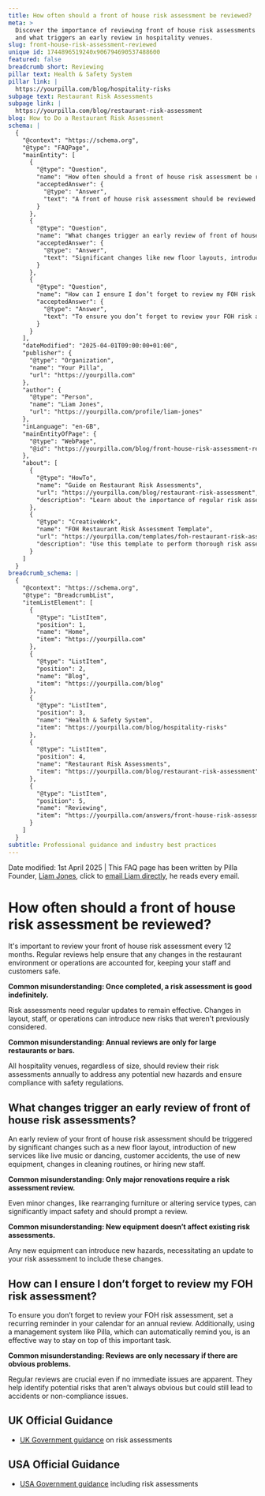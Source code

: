 ```yaml
---
title: How often should a front of house risk assessment be reviewed?
meta: >
  Discover the importance of reviewing front of house risk assessments annually
  and what triggers an early review in hospitality venues.
slug: front-house-risk-assessment-reviewed
unique id: 1744896519240x906794690537488600
featured: false
breadcrumb short: Reviewing
pillar text: Health & Safety System
pillar link: |
  https://yourpilla.com/blog/hospitality-risks
subpage text: Restaurant Risk Assessments
subpage link: |
  https://yourpilla.com/blog/restaurant-risk-assessment
blog: How to Do a Restaurant Risk Assessment
schema: |
  {
    "@context": "https://schema.org",
    "@type": "FAQPage",
    "mainEntity": [
      {
        "@type": "Question",
        "name": "How often should a front of house risk assessment be reviewed?",
        "acceptedAnswer": {
          "@type": "Answer",
          "text": "A front of house risk assessment should be reviewed every 12 months. Consistently reviewing these assessments ensures that any changes in your restaurant’s layout, staff, or operations are properly addressed, maintaining safety for all."
        }
      },
      {
        "@type": "Question",
        "name": "What changes trigger an early review of front of house risk assessments?",
        "acceptedAnswer": {
          "@type": "Answer",
          "text": "Significant changes like new floor layouts, introduction of new services, customer accidents, new equipment, changes in cleaning routines, or the hiring of new staff should trigger an early review of your front of house risk assessments."
        }
      },
      {
        "@type": "Question",
        "name": "How can I ensure I don’t forget to review my FOH risk assessment?",
        "acceptedAnswer": {
          "@type": "Answer",
          "text": "To ensure you don’t forget to review your FOH risk assessment, consider setting a recurring reminder in your calendar. Alternatively, managing through a system like Pilla that offers automated reminders can help maintain the schedule without manual tracking."
        }
      }
    ],
    "dateModified": "2025-04-01T09:00:00+01:00",
    "publisher": {
      "@type": "Organization",
      "name": "Your Pilla",
      "url": "https://yourpilla.com"
    },
    "author": {
      "@type": "Person",
      "name": "Liam Jones",
      "url": "https://yourpilla.com/profile/liam-jones"
    },
    "inLanguage": "en-GB",
    "mainEntityOfPage": {
      "@type": "WebPage",
      "@id": "https://yourpilla.com/blog/front-house-risk-assessment-reviewed"
    },
    "about": [
      {
        "@type": "HowTo",
        "name": "Guide on Restaurant Risk Assessments",
        "url": "https://yourpilla.com/blog/restaurant-risk-assessment",
        "description": "Learn about the importance of regular risk assessments and tips for maintaining compliance and safety in restaurant operations."
      },
      {
        "@type": "CreativeWork",
        "name": "FOH Restaurant Risk Assessment Template",
        "url": "https://yourpilla.com/templates/foh-restaurant-risk-assessment",
        "description": "Use this template to perform thorough risk assessments of your front-of-house operations, adapting the sections to fit your specific business needs."
      }
    ]
  }
breadcrumb_schema: |
  {
    "@context": "https://schema.org",
    "@type": "BreadcrumbList",
    "itemListElement": [
      {
        "@type": "ListItem",
        "position": 1,
        "name": "Home",
        "item": "https://yourpilla.com"
      },
      {
        "@type": "ListItem",
        "position": 2,
        "name": "Blog",
        "item": "https://yourpilla.com/blog"
      },
      {
        "@type": "ListItem",
        "position": 3,
        "name": "Health & Safety System",
        "item": "https://yourpilla.com/blog/hospitality-risks"
      },
      {
        "@type": "ListItem",
        "position": 4,
        "name": "Restaurant Risk Assessments",
        "item": "https://yourpilla.com/blog/restaurant-risk-assessment"
      },
      {
        "@type": "ListItem",
        "position": 5,
        "name": "Reviewing",
        "item": "https://yourpilla.com/answers/front-house-risk-assessment-reviewed"
      }
    ]
  }
subtitle: Professional guidance and industry best practices
---
```


Date modified: 1st April 2025 | This FAQ page has been written by Pilla Founder, [Liam Jones](https://yourpilla.com/profile/liam-jones), click to [email Liam directly](https://mailto:liam@yourpilla.com), he reads every email.

# How often should a front of house risk assessment be reviewed?

It's important to review your front of house risk assessment every 12 months. Regular reviews help ensure that any changes in the restaurant environment or operations are accounted for, keeping your staff and customers safe.

**Common misunderstanding: Once completed, a risk assessment is good indefinitely.**

Risk assessments need regular updates to remain effective. Changes in layout, staff, or operations can introduce new risks that weren't previously considered.

**Common misunderstanding: Annual reviews are only for large restaurants or bars.**

All hospitality venues, regardless of size, should review their risk assessments annually to address any potential new hazards and ensure compliance with safety regulations.

## What changes trigger an early review of front of house risk assessments?

An early review of your front of house risk assessment should be triggered by significant changes such as a new floor layout, introduction of new services like live music or dancing, customer accidents, the use of new equipment, changes in cleaning routines, or hiring new staff.

**Common misunderstanding: Only major renovations require a risk assessment review.**

Even minor changes, like rearranging furniture or altering service types, can significantly impact safety and should prompt a review.

**Common misunderstanding: New equipment doesn’t affect existing risk assessments.**

Any new equipment can introduce new hazards, necessitating an update to your risk assessment to include these changes.

## How can I ensure I don’t forget to review my FOH risk assessment?

To ensure you don’t forget to review your FOH risk assessment, set a recurring reminder in your calendar for an annual review. Additionally, using a management system like Pilla, which can automatically remind you, is an effective way to stay on top of this important task.

**Common misunderstanding: Reviews are only necessary if there are obvious problems.**

Regular reviews are crucial even if no immediate issues are apparent. They help identify potential risks that aren't always obvious but could still lead to accidents or non-compliance issues.

## UK Official Guidance

-   [UK Government guidance](https://www.hse.gov.uk/catering/risk.htm) on risk assessments

## USA Official Guidance

-   [USA Government guidance](https://www.fda.gov/regulatory-information/search-fda-guidance-documents/draft-guidance-industry-hazard-analysis-and-risk-based-preventive-controls-human-food) including risk assessments
